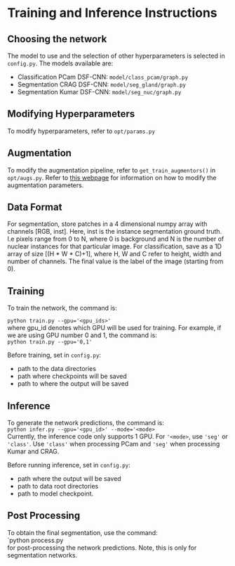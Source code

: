 # Training and Inference Instructions

## Choosing the network

The model to use and the selection of other hyperparameters is selected in `config.py`. The models available are:
- Classification PCam DSF-CNN: `model/class_pcam/graph.py`
- Segmentation CRAG DSF-CNN: `model/seg_gland/graph.py`
- Segmentation Kumar DSF-CNN: `model/seg_nuc/graph.py`

## Modifying Hyperparameters

To modify hyperparameters, refer to `opt/params.py` 

## Augmentation

To modify the augmentation pipeline, refer to `get_train_augmentors()` in `opt/augs.py`. Refer to [this webpage](https://tensorpack.readthedocs.io/modules/dataflow.imgaug.html) for information on how to modify the augmentation parameters.

## Data Format

For segmentation, store patches in a 4 dimensional numpy array with channels [RGB, inst]. Here, inst is the instance segmentation ground truth. I.e pixels range from 0 to N, where 0 is background and N is the number of nuclear instances for that particular image. For classification, save as a 1D array of size [(H * W * C)+1], where H, W and C refer to height, width and number of channels. The final value is the label of the image (starting from 0). 

## Training

To train the network, the command is: <br/>

`python train.py --gpu='<gpu_ids>'` <br/>
where gpu_id denotes which GPU will be used for training. For example, if we are using GPU number 0 and 1, the command is: <br/>
`python train.py --gpu='0,1'` <br/>

Before training, set in `config.py`:
- path to the data directories
- path where checkpoints will be saved
- path to where the output will be saved

## Inference

To generate the network predictions, the command is: <br/>
`python infer.py --gpu='<gpu_id>' --mode='<mode>` <br/>
Currently, the inference code only supports 1 GPU. For `'<mode>`, use `'seg'` or `'class'`. Use `'class'` when processing PCam and `'seg'` when processing Kumar and CRAG.   

Before running inference, set in `config.py`:
- path where the output will be saved
- path to data root directories
- path to model checkpoint. 

## Post Processing 

To obtain the final segmentation, use the command: <br/>
`python process.py <br/>
for post-processing the network predictions. Note, this is only for segmentation networks.

